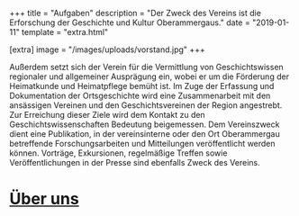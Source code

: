 +++
title = "Aufgaben"
description = "Der Zweck des Vereins ist die Erforschung der Geschichte und Kultur Oberammergaus."
date = "2019-01-11"
template = "extra.html"

[extra]
image = "/images/uploads/vorstand.jpg"
+++

Außerdem setzt sich der Verein für die Vermittlung von Geschichtswissen regionaler und allgemeiner Ausprägung ein, wobei er um die Förderung der Heimatkunde und Heimatpflege bemüht ist. Im Zuge der Erfassung und Dokumentation der Ortsgeschichte wird eine Zusammenarbeit mit den ansässigen Vereinen und den Geschichtsvereinen der Region angestrebt. Zur Erreichung dieser Ziele wird dem Kontakt zu den Geschichtswissenschaften Bedeutung beigemessen. Dem Vereinszweck dient eine Publikation, in der vereinsinterne oder den Ort Oberammergau betreffende Forschungsarbeiten und Mitteilungen veröffentlicht werden können. Vorträge, Exkursionen, regelmäßige Treffen sowie Veröffentlichungen in der Presse sind ebenfalls Zweck des Vereins.

# [Über uns](/ueber-uns)